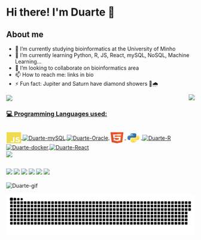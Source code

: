 # Hi there! I'm Duarte 👋

## About me
- 🔭 I’m currently studying bioinformatics at the University of Minho
- 🌱 I’m currently learning Python, R, JS, React, mySQL, NoSQL, Machine Learning...
- 👯 I’m looking to collaborate on bioinformatics area
- 📫 How to reach me: links in bio
- ⚡ Fun fact: Jupiter and Saturn have diamond showers 💎🌧️

<div>
  <a href="https://github.com/duartebred">
  <img align="center" height="164" src="https://github-readme-stats.vercel.app/api?username=duartebred&show_icons=true&theme=radical" /> 
  <img align="right" height="164" src="https://github-readme-stats.vercel.app/api/top-langs/?username=duartebred&layout=compact&theme=radical" />
</div>

<h3 align="left">💻 Programming Languages used:</h3>
<div style="display: inline_block"><br>
  <img align="center" alt="Duarte-JS" height="30" width="40" src="https://raw.githubusercontent.com/devicons/devicon/master/icons/javascript/javascript-plain.svg" />
  <img align="center" alt="Duarte-mySQL" height="30" width="40" src="https://cdn.jsdelivr.net/gh/devicons/devicon@latest/icons/mysql/mysql-original-wordmark.svg" />
  <img align="center" alt="Duarte-Oracle" height="30" width="40"  src="https://cdn.jsdelivr.net/gh/devicons/devicon@latest/icons/oracle/oracle-original.svg" />
  <img align="center" alt="Duarte-HTML" height="30" width="40" src="https://raw.githubusercontent.com/devicons/devicon/master/icons/html5/html5-original.svg" />
  <img align="center" alt="Duarte-Python" height="30" width="40" src="https://raw.githubusercontent.com/devicons/devicon/master/icons/python/python-original.svg" />
  <img align="center" alt="Duarte-R" height="30" width="40" src="https://cdn.jsdelivr.net/gh/devicons/devicon@latest/icons/rstudio/rstudio-original.svg" />
  <img align="center" alt="Duarte-docker" height="30" width="40" src="https://cdn.jsdelivr.net/gh/devicons/devicon@latest/icons/docker/docker-plain-wordmark.svg" />
  <img align="center" alt="Duarte-React" height="30" width="40" src="https://cdn.jsdelivr.net/gh/devicons/devicon@latest/icons/react/react-original.svg" />
</div>


<div>
  <img align="center" height="164" src="https://github-readme-stats.vercel.app/api/top-langs/?username=duartebred&layout=compact&theme=radical" />
</div>
  
  ##
 
<div> 
  <a href="https://www.youtube.com/@duartevelho502/featured" target="_blank"><img src="https://img.shields.io/badge/YouTube-FF0000?style=for-the-badge&logo=youtube&logoColor=white" target="_blank"></a>
  <a href="https://www.instagram.com/duarte_velho1/" target="_blank"><img src="https://img.shields.io/badge/-Instagram-%23E4405F?style=for-the-badge&logo=instagram&logoColor=white" target="_blank"></a>
 	<a href="https://www.twitch.tv/breddd1" target="_blank"><img src="https://img.shields.io/badge/Twitch-9146FF?style=for-the-badge&logo=twitch&logoColor=white" target="_blank"></a>
 <a href="https://discord.gg/2EpzR3yHqX" target="_blank"><img src="https://img.shields.io/badge/Discord-7289DA?style=for-the-badge&logo=discord&logoColor=white" target="_blank"></a> 
  <a href = "mailto:duartealvesvelho@gmail.com"><img src="https://img.shields.io/badge/-Gmail-%23333?style=for-the-badge&logo=gmail&logoColor=white" target="_blank"></a>
  <a href="https://www.linkedin.com/in/duarte-velho-431296279/" target="_blank"><img src="https://img.shields.io/badge/-LinkedIn-%230077B5?style=for-the-badge&logo=linkedin&logoColor=white" target="_blank"></a> 
</div>

<div style="display: inline_block"><br>
  <img align="center" alt="Duarte-gif" height="190" width="200" src="https://cdn.discordapp.com/attachments/602917110167109642/1213897235578757180/giphy.gif?ex=65f724e6&is=65e4afe6&hm=0383e344a0350204edf876c43c5fa52a9919c19d6d74fc750eb76b0ec55d1739&" />
</div>

![](https://github.com/duartebred/duartebred/blob/output/github-contribution-grid-snake.svg)
